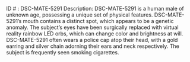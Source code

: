 ID # : DSC-MATE-5291
Description: DSC-MATE-5291 is a human male of unknown age, possessing a unique set of physical features. DSC-MATE-5291’s mouth contains a distinct spot, which appears to be a genetic anomaly. The subject’s eyes have been surgically replaced with virtual reality rainbow LED orbs, which can change color and brightness at will. DSC-MATE-5291 often wears a police cap atop their head, with a gold earring and silver chain adorning their ears and neck respectively. The subject is frequently seen smoking cigarettes.